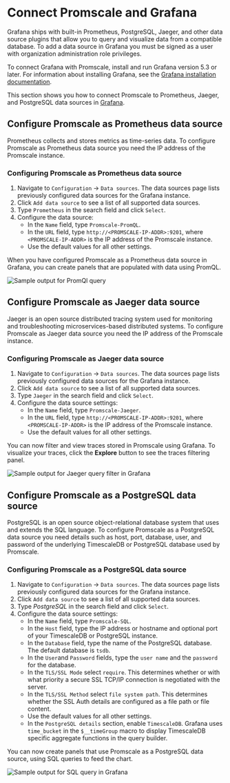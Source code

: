 # Connect Promscale and Grafana
Grafana ships with built-in Prometheus, PostgreSQL, Jaeger, and other data source
plugins that allow you to query and visualize data from a compatible database.
To add a data source in Grafana you must be signed as a user with organization 
administration role privileges.

To connect Grafana with Promscale, install and run Grafana version 5.3 or later.
For information about installing Grafana, see the
[Grafana installation documentation][grafana-install].

This section shows you how to connect Promscale to Prometheus, Jaeger, and
PostgreSQL data sources in [Grafana][grafana-homepage].

## Configure Promscale as Prometheus data source
Prometheus collects and stores metrics as time-series data. To configure
Promscale as Prometheus data source you need the IP address of the Promscale
instance.

<procedure>

### Configuring Promscale as Prometheus data source

1.  Navigate to `Configuration` → `Data sources`. The data sources page lists
    previously configured data sources for the Grafana instance.
1.  Click `Add data source` to see a list of all supported data sources.
1.  Type `Prometheus` in the search field and click `Select`.
1.  Configure the data source:
    *   In the `Name` field, type `Promscale-PromQL`.
    *   In the `URL` field, type `http://<PROMSCALE-IP-ADDR>:9201`, where
        `<PROMSCALE-IP-ADDR>` is the IP address of the Promscale instance.
    *   Use the default values for all other settings.

</procedure>

When you have configured Promscale as a Prometheus data source in Grafana, you
can create panels that are populated with data using PromQL.

<img class="main-content__illustration"
src="https://s3.amazonaws.com/assets.timescale.com/images/misc/getting-started-with-promscale-grafana-dashboard.png"
alt="Sample output for PromQl query"/>


## Configure Promscale as Jaeger data source
Jaeger is an open source distributed tracing system used for monitoring and
troubleshooting microservices-based distributed systems. To configure Promscale
as Jaeger data source you need the IP address of the Promscale instance. 

<procedure>

### Configuring Promscale as Jaeger data source

1.  Navigate to `Configuration` → `Data sources`. The data sources page lists
    previously configured data sources for the Grafana instance.
1.  Click `Add data source` to see a list of all supported data sources.
1.  Type `Jaeger` in the search field and click `Select`.
1.  Configure the data source settings:
    *   In the `Name` field, type `Promscale-Jaeger`.
    *   In the `URL` field, type `http://<PROMSCALE-IP-ADDR>:9201`, where
        `<PROMSCALE-IP-ADDR>` is the IP address of the Promscale instance.
    *   Use the default values for all other settings.

</procedure>

You can now filter and view traces stored in Promscale using Grafana. To
visualize your traces, click the **Explore** button to see the traces filtering
panel.

<img class="main-content__illustration"
src="https://s3.amazonaws.com/assets.timescale.com/images/misc/grafana-jaeger-query-results.png"
alt="Sample output for Jaeger query filter in Grafana"/>

<procedure>

## Configure Promscale as a PostgreSQL data source

PostgreSQL is an open source object-relational database system that uses and
extends the SQL language. To configure Promscale as a PostgreSQL data source you
need details such as host, port, database, user, and password of the underlying
TimescaleDB or PostgreSQL database used by Promscale.

### Configuring Promscale as a PostgreSQL data source

1.  Navigate to `Configuration` → `Data sources`. The data sources page lists
    previously configured data sources for the Grafana instance.
1.  Click `Add data source` to see a list of all supported data sources.
1.  Type *PostgreSQL* in the search field and click `Select`. 
1.  Configure the data source settings:
    *   In the `Name` field, type `Promscale-SQL`.
    *   In the `Host` field, type the IP address or hostname and optional port of
        your TimescaleDB or PostgreSQL instance. 
    *   In the `Database` field, type the name of the PostgreSQL database. The
        default database is `tsdb`.
    *   In the `User`and `Password` fields, type the `user name` and the
        `password` for the database.
    *   In the `TLS/SSL Mode` select `require`. This determines whether or with
        what priority a secure SSL TCP/IP connection is negotiated with the
        server.
    *   In the `TLS/SSL Method` select `file system path`. This determines
        whether the SSL Auth details are configured as a file path or file
        content.
    *   Use the default values for all other settings.
    *   In the `PostgreSQL details` section, enable `TimescaleDB`. Grafana uses
        `time_bucket` in the `$__timeGroup` macro to display TimescaleDB
        specific aggregate functions in the query builder.

</procedure>

You can now create panels that use Promscale as a PostgreSQL data source, using
SQL queries to feed the chart.

<img class="main-content__illustration"
src="https://s3.amazonaws.com/assets.timescale.com/images/misc/grafana-sql-query-results.png"
alt="Sample output for SQL query in Grafana"/>

[grafana-homepage]: https://grafana.com/
[grafana-docker]:
    https://grafana.com/docs/grafana/latest/installation/docker/#install-official-and-community-grafana-plugins
[grafana-install]: https://grafana.com/docs/grafana/latest/installation/